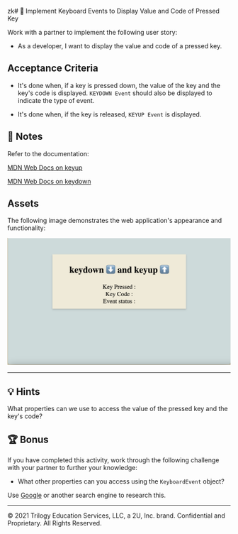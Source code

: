 zk# 📖 Implement Keyboard Events to Display Value and Code of Pressed Key

Work with a partner to implement the following user story:

* As a developer, I want to display the value and code of a pressed key.

## Acceptance Criteria

* It's done when, if a key is pressed down, the value of the key and the key's code is displayed. `KEYDOWN Event` should also be displayed to indicate the type of event. 

* It's done when, if the key is released, `KEYUP Event` is displayed.

## 📝 Notes

Refer to the documentation: 

[MDN Web Docs on keyup](https://developer.mozilla.org/en-US/docs/Web/API/Document/keyup_event)

[MDN Web Docs on keydown](https://developer.mozilla.org/en-US/docs/Web/API/Document/keydown_event)

## Assets

The following image demonstrates the web application's appearance and functionality:

![The web app includes lines to display "Key Pressed", "Key Code", and "Event status".](./images/01-screenshot.png)

---

## 💡 Hints

What properties can we use to access the value of the pressed key and the key's code?

## 🏆 Bonus

If you have completed this activity, work through the following challenge with your partner to further your knowledge:

* What other properties can you access using the `KeyboardEvent` object? 

Use [Google](https://www.google.com) or another search engine to research this.

---
© 2021 Trilogy Education Services, LLC, a 2U, Inc. brand. Confidential and Proprietary. All Rights Reserved.

